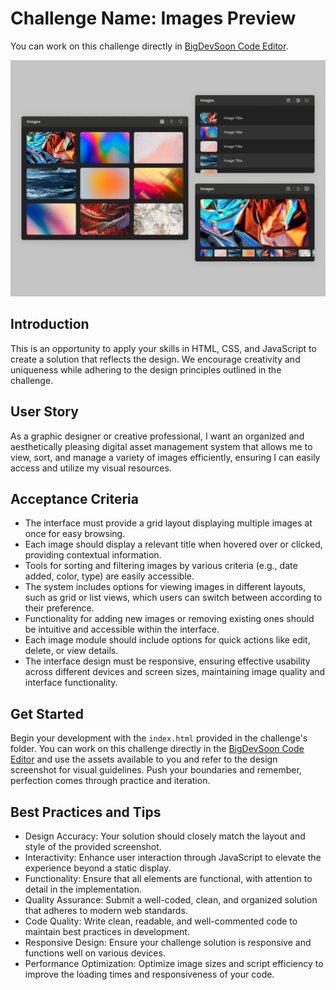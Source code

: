 # Challenge Name: Images Preview

You can work on this challenge directly in [BigDevSoon Code Editor](https://app.bigdevsoon.me/challenges/images-preview/browser).

![Images Preview Design](./design.png)

## Introduction

This is an opportunity to apply your skills in HTML, CSS, and JavaScript to create a solution that reflects the design. We encourage creativity and uniqueness while adhering to the design principles outlined in the challenge.

## User Story

As a graphic designer or creative professional, I want an organized and aesthetically pleasing digital asset management system that allows me to view, sort, and manage a variety of images efficiently, ensuring I can easily access and utilize my visual resources.

## Acceptance Criteria

- The interface must provide a grid layout displaying multiple images at once for easy browsing.
- Each image should display a relevant title when hovered over or clicked, providing contextual information.
- Tools for sorting and filtering images by various criteria (e.g., date added, color, type) are easily accessible.
- The system includes options for viewing images in different layouts, such as grid or list views, which users can switch between according to their preference.
- Functionality for adding new images or removing existing ones should be intuitive and accessible within the interface.
- Each image module should include options for quick actions like edit, delete, or view details.
- The interface design must be responsive, ensuring effective usability across different devices and screen sizes, maintaining image quality and interface functionality.

## Get Started

Begin your development with the `index.html` provided in the challenge's folder. You can work on this challenge directly in the [BigDevSoon Code Editor](https://app.bigdevsoon.me/challenges/images-preview/browser) and use the assets available to you and refer to the design screenshot for visual guidelines. Push your boundaries and remember, perfection comes through practice and iteration.

## Best Practices and Tips

- Design Accuracy: Your solution should closely match the layout and style of the provided screenshot.
- Interactivity: Enhance user interaction through JavaScript to elevate the experience beyond a static display.
- Functionality: Ensure that all elements are functional, with attention to detail in the implementation.
- Quality Assurance: Submit a well-coded, clean, and organized solution that adheres to modern web standards.
- Code Quality: Write clean, readable, and well-commented code to maintain best practices in development.
- Responsive Design: Ensure your challenge solution is responsive and functions well on various devices.
- Performance Optimization: Optimize image sizes and script efficiency to improve the loading times and responsiveness of your code.
